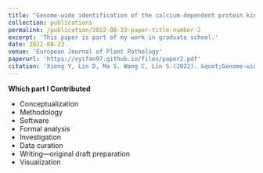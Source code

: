 ```yaml
---
title: "Genome-wide identification of the calcium-dependent protein kinase gene family in fragaria vesca and expression analysis under different biotic stresses."
collection: publications
permalink: /publication/2022-08-23-paper-title-number-2
excerpt: 'This paper is part of my work in graduate school.'
date: 2022-08-23
venue: 'European Journal of Plant Pathology'
paperurl: 'https://xyifan97.github.io/files/paper2.pdf'
citation: 'Xiong Y, Lin D, Ma S, Wang C, Lin S.(2022). &quot;Genome-wide identification of the calcium-dependent protein kinase gene family in fragaria vesca and expression analysis under different biotic stresses.&quot; <i>European Journal of Plant Pathology</i>. 164(2):283-98.'
---
```


**Which part I Contributed**  
 * Conceptualization
 * Methodology
 * Software
 * Formal analysis
 * Investigation
 * Data curation
 * Writing—original draft preparation
 * Visualization
